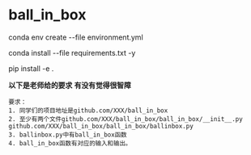 # ball_in_box


conda  env create --file environment.yml

conda install --file requirements.txt -y

pip install -e .

**以下是老师给的要求**
**有没有觉得很智障**
```
要求：
1. 同学们的项目地址是github.com/XXX/ball_in_box
2. 至少有两个文件github.com/XXX/ball_in_box/ball_in_box/__init__.py 
github.com/XXX/ball_in_box/ball_in_box/ballinbox.py 
3. ballinbox.py中有ball_in_box函数
4. ball_in_box函数有对应的输入和输出。
```
